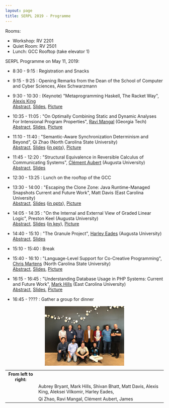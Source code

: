 ```yaml
---
layout: page
title: SERPL 2019 - Programme
---
```


Rooms:
  - Workshop: RV 2201
  - Quiet Room: RV 2501
  - Lunch: GCC Rooftop (take elevator 1)

SERPL Programme on May 11, 2019:

- 8:30 - 9:15 : Registration and Snacks
- 9:15 - 9:25 : Opening Remarks from the Dean of the School of Computer and Cyber Sciences, Alex Schwarzmann
- 9:30 - 10:30 : (Keynote) "Metaprogramming Haskell, The Racket Way", [Alexis King](https://lexi-lambda.github.io/resume.html)  
    [Abstract](includes/abstracts/Alexis-King.html), [Slides](includes/slides/Alexis-King.pdf), [Picture](images/Alexis-King.jpg)

- 10:35 - 11:05 : "On Optimally Combining Static and Dynamic Analyses For Intensional Program Properties", [Ravi Mangal](https://www.cc.gatech.edu/~rmangal3/) (Georgia Tech)  
    [Abstract](includes/abstracts/Ravi-Mangal.pdf), [Slides](includes/slides/Ravi-Mangal.pdf), [Picture](images/Ravi-Mangal.jpg)
    
- 11:10 - 11:40 : "Semantic-Aware Synchronization Determinism and Beyond", Qi Zhao (North Carolina State University)  
    [Abstract](includes/abstracts/Qi-Zhao.pdf), [Slides](includes/slides/Qi-Zhao.pdf) ([in pptx](includes/slides/Qi-Zhao.pptx)), [Picture](images/Qi-Zhao.jpg)

- 11:45 - 12:20 : "Structural Equivalence in Reversible Calculus of Communicating Systems", [Clément Aubert](http://spots.augusta.edu/caubert/) (Augusta University)  
    [Abstract](includes/abstracts/Clement-Aubert.pdf), [Slides](includes/slides/Clement-Aubert.pdf)

- 12:30 - 13:25 : Lunch on the rooftop of the GCC
- 13:30 - 14:00 : "Escaping the Clone Zone: Java Runtime-Managed Snapshots Current and Future Work", Matt Davis (East Carolina University)  
    [Abstract](includes/abstracts/Matt-Davis.pdf), [Slides](includes/slides/Matt-Davis.pdf) ([in pptx](includes/slides/Matt-Davis.pptx)), [Picture](images/Matt-Davis.jpg)

- 14:05 - 14:35 : "On the Internal and External View of Graded Linear Logic", Preston Keel (Augusta University)  
    [Abstract](includes/abstracts/Preston-Keel.pdf), [Slides](includes/slides/Preston-Keel.pdf) ([in key](includes/slides/Preston-Keel.key)), [Picture](images/Preston-Keel.jpg)

- 14:40 - 15:10 : "The Granule Project", [Harley Eades](https://metatheorem.org/)  (Augusta University)  
    [Abstract](includes/abstracts/Harley-Eades.pdf), [Slides](includes/slides/Harley-Eades.pdf)

- 15:10 - 15:40 : Break
- 15:40 - 16:10 : "Language-Level Support for Co-Creative Programming", [Chris Martens](https://sites.google.com/ncsu.edu/cmartens) (North Carolina State University)  
    [Abstract](includes/abstracts/Chris-Martens.pdf), [Slides](includes/slides/Chris-Martens.pdf), [Picture](images/Chris-Martens.jpg)

- 16:15 - 16:45 : "Understanding Database Usage in PHP Systems: Current and Future Work", [Mark Hills](http://www.cs.ecu.edu/hillsma/) (East Carolina University)  
    [Abstract](includes/abstracts/Mark-Hills.pdf), [Slides](includes/slides/Mark-Hills.pdf), [Picture](images/Mark-Hills.jpg)

- 16:45 - ???? : Gather a group for dinner

<div style="margin:auto; display:block">
<a href="images/group_picture.jpg"><img style="width:50%; margin:auto; display:block" src="images/group_picture_reduced.jpg"></a>
 <table>
  <tr>
    <th>From left to right:</th>
    <th></th>
  </tr>
  <tr>
    <td></td>
    <td>Aubrey Bryant, Mark Hills, Shivan Bhatt, Matt Davis, Alexis King, Aleksei Vilkomir, Harley Eades,</td>
    </tr>
    <tr>
    <td></td>
    <td>Qi Zhao, Ravi Mangal, Clément Aubert, James</td>
  </tr>
</table> 
</div>
